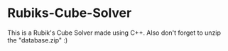 # Rubiks-Cube-Solver
This is a Rubik's Cube Solver made using C++.
Also don't forget to unzip the "database.zip" :)
